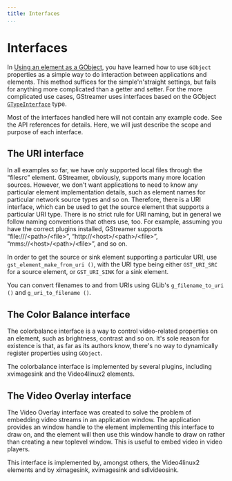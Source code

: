 ```yaml
---
title: Interfaces
...
```


# Interfaces

In [Using an element as a GObject][element-object], you have
learned how to use `GObject` properties as a simple way to do
interaction between applications and elements. This method suffices for
the simple'n'straight settings, but fails for anything more complicated
than a getter and setter. For the more complicated use cases, GStreamer
uses interfaces based on the GObject
[`GTypeInterface`](http://library.gnome.org/devel/gobject/stable/gtype-non-instantiable-classed.html)
type.

Most of the interfaces handled here will not contain any example code.
See the API references for details. Here, we will just describe the
scope and purpose of each interface.

[element-object]: application-development/basics/elements.md#using-an-element-as-a-gobject

## The URI interface

In all examples so far, we have only supported local files through the
“filesrc” element. GStreamer, obviously, supports many more location
sources. However, we don't want applications to need to know any
particular element implementation details, such as element names for
particular network source types and so on. Therefore, there is a URI
interface, which can be used to get the source element that supports a
particular URI type. There is no strict rule for URI naming, but in
general we follow naming conventions that others use, too. For example,
assuming you have the correct plugins installed, GStreamer supports
“file:///\<path\>/\<file\>”, “http://\<host\>/\<path\>/\<file\>”,
“mms://\<host\>/\<path\>/\<file\>”, and so on.

In order to get the source or sink element supporting a particular URI,
use `gst_element_make_from_uri ()`, with the URI type being either
`GST_URI_SRC` for a source element, or `GST_URI_SINK` for a sink
element.

You can convert filenames to and from URIs using GLib's
`g_filename_to_uri ()` and `g_uri_to_filename ()`.

## The Color Balance interface

The colorbalance interface is a way to control video-related properties
on an element, such as brightness, contrast and so on. It's sole reason
for existence is that, as far as its authors know, there's no way to
dynamically register properties using `GObject`.

The colorbalance interface is implemented by several plugins, including
xvimagesink and the Video4linux2 elements.

## The Video Overlay interface

The Video Overlay interface was created to solve the problem of
embedding video streams in an application window. The application
provides an window handle to the element implementing this interface to
draw on, and the element will then use this window handle to draw on
rather than creating a new toplevel window. This is useful to embed
video in video players.

This interface is implemented by, amongst others, the Video4linux2
elements and by ximagesink, xvimagesink and sdlvideosink.
